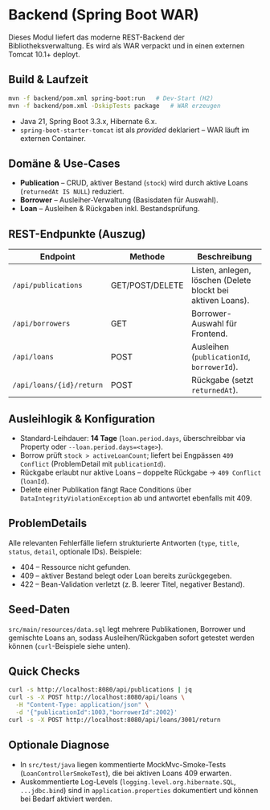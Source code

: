 # Backend (Spring Boot WAR)
Dieses Modul liefert das moderne REST-Backend der Bibliotheksverwaltung. Es wird als WAR verpackt und in einen externen Tomcat 10.1+ deployt.

## Build & Laufzeit
```bash
mvn -f backend/pom.xml spring-boot:run   # Dev-Start (H2)
mvn -f backend/pom.xml -DskipTests package   # WAR erzeugen
```
- Java 21, Spring Boot 3.3.x, Hibernate 6.x.
- `spring-boot-starter-tomcat` ist als *provided* deklariert – WAR läuft im externen Container.

## Domäne & Use-Cases
- **Publication** – CRUD, aktiver Bestand (`stock`) wird durch aktive Loans (`returnedAt IS NULL`) reduziert.
- **Borrower** – Ausleiher-Verwaltung (Basisdaten für Auswahl).
- **Loan** – Ausleihen & Rückgaben inkl. Bestandsprüfung.

## REST-Endpunkte (Auszug)
| Endpoint | Methode | Beschreibung |
| --- | --- | --- |
| `/api/publications` | GET/POST/DELETE | Listen, anlegen, löschen (Delete blockt bei aktiven Loans). |
| `/api/borrowers` | GET | Borrower-Auswahl für Frontend. |
| `/api/loans` | POST | Ausleihen (`publicationId`, `borrowerId`). |
| `/api/loans/{id}/return` | POST | Rückgabe (setzt `returnedAt`). |

## Ausleihlogik & Konfiguration
- Standard-Leihdauer: **14 Tage** (`loan.period.days`, überschreibbar via Property oder `--loan.period.days=<tage>`).
- Borrow prüft `stock > activeLoanCount`; liefert bei Engpässen `409 Conflict` (ProblemDetail mit `publicationId`).
- Rückgabe erlaubt nur aktive Loans – doppelte Rückgabe → `409 Conflict` (`loanId`).
- Delete einer Publikation fängt Race Conditions über `DataIntegrityViolationException` ab und antwortet ebenfalls mit 409.

## ProblemDetails
Alle relevanten Fehlerfälle liefern strukturierte Antworten (`type`, `title`, `status`, `detail`, optionale IDs). Beispiele:
- 404 – Ressource nicht gefunden.
- 409 – aktiver Bestand belegt oder Loan bereits zurückgegeben.
- 422 – Bean-Validation verletzt (z. B. leerer Titel, negativer Bestand).

## Seed-Daten
`src/main/resources/data.sql` legt mehrere Publikationen, Borrower und gemischte Loans an, sodass Ausleihen/Rückgaben sofort getestet werden können (`curl`-Beispiele siehe unten).

## Quick Checks
```bash
curl -s http://localhost:8080/api/publications | jq
curl -s -X POST http://localhost:8080/api/loans \
  -H "Content-Type: application/json" \
  -d '{"publicationId":1003,"borrowerId":2002}'
curl -s -X POST http://localhost:8080/api/loans/3001/return
```

## Optionale Diagnose
- In `src/test/java` liegen kommentierte MockMvc-Smoke-Tests (`LoanControllerSmokeTest`), die bei aktiven Loans 409 erwarten.
- Auskommentierte Log-Levels (`logging.level.org.hibernate.SQL`, `...jdbc.bind`) sind in `application.properties` dokumentiert und können bei Bedarf aktiviert werden.

